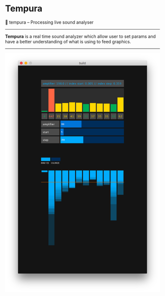 # Tempura
🥕 tempura – Processing live sound analyser

_______________________

**Tempura** is a real time sound analyzer which allow user to set params and have a better understanding of what is using to feed graphics. 
_______________________

![](imgs/ui_sample.png)